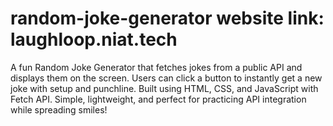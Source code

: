 # random-joke-generator website link: laughloop.niat.tech
A fun Random Joke Generator that fetches jokes from a public API and displays them on the screen. Users can click a button to instantly get a new joke with setup and punchline. Built using HTML, CSS, and JavaScript with Fetch API. Simple, lightweight, and perfect for practicing API integration while spreading smiles!
